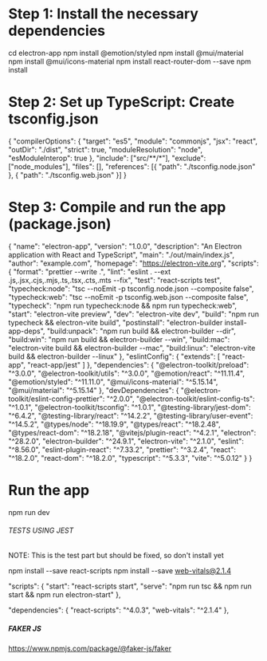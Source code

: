 # Step 1: Install the necessary dependencies

cd electron-app
npm install @emotion/styled
npm install @mui/material
npm install @mui/icons-material
npm install react-router-dom --save
npm install

# Step 2: Set up TypeScript: Create tsconfig.json

{
"compilerOptions": {
"target": "es5",
"module": "commonjs",
"jsx": "react",
"outDir": "./dist",
"strict": true,
"moduleResolution": "node",
"esModuleInterop": true
},
"include": ["src/**/*"],
"exclude": ["node_modules"],
"files": [],
"references": [{ "path": "./tsconfig.node.json" }, { "path": "./tsconfig.web.json" }]
}

# Step 3: Compile and run the app (package.json)

{
"name": "electron-app",
"version": "1.0.0",
"description": "An Electron application with React and TypeScript",
"main": "./out/main/index.js",
"author": "example.com",
"homepage": "https://electron-vite.org",
"scripts": {
"format": "prettier --write .",
"lint": "eslint . --ext .js,.jsx,.cjs,.mjs,.ts,.tsx,.cts,.mts --fix",
"test": "react-scripts test",
"typecheck:node": "tsc --noEmit -p tsconfig.node.json --composite false",
"typecheck:web": "tsc --noEmit -p tsconfig.web.json --composite false",
"typecheck": "npm run typecheck:node && npm run typecheck:web",
"start": "electron-vite preview",
"dev": "electron-vite dev",
"build": "npm run typecheck && electron-vite build",
"postinstall": "electron-builder install-app-deps",
"build:unpack": "npm run build && electron-builder --dir",
"build:win": "npm run build && electron-builder --win",
"build:mac": "electron-vite build && electron-builder --mac",
"build:linux": "electron-vite build && electron-builder --linux"
},
"eslintConfig": {
"extends": [
"react-app",
"react-app/jest"
]
},
"dependencies": {
"@electron-toolkit/preload": "^3.0.0",
"@electron-toolkit/utils": "^3.0.0",
"@emotion/react": "^11.11.4",
"@emotion/styled": "^11.11.0",
"@mui/icons-material": "^5.15.14",
"@mui/material": "^5.15.14"
},
"devDependencies": {
"@electron-toolkit/eslint-config-prettier": "^2.0.0",
"@electron-toolkit/eslint-config-ts": "^1.0.1",
"@electron-toolkit/tsconfig": "^1.0.1",
"@testing-library/jest-dom": "^6.4.2",
"@testing-library/react": "^14.2.2",
"@testing-library/user-event": "^14.5.2",
"@types/node": "^18.19.9",
"@types/react": "^18.2.48",
"@types/react-dom": "^18.2.18",
"@vitejs/plugin-react": "^4.2.1",
"electron": "^28.2.0",
"electron-builder": "^24.9.1",
"electron-vite": "^2.1.0",
"eslint": "^8.56.0",
"eslint-plugin-react": "^7.33.2",
"prettier": "^3.2.4",
"react": "^18.2.0",
"react-dom": "^18.2.0",
"typescript": "^5.3.3",
"vite": "^5.0.12"
}
}

# Run the app

npm run dev

###### TESTS USING JEST

NOTE: This is the test part but should be fixed, so don't install yet

npm install --save react-scripts
npm install --save web-vitals@2.1.4

"scripts": {
"start": "react-scripts start",
"serve": "npm run tsc && npm run start && npm run electron-start"
},

"dependencies": {
"react-scripts": "^4.0.3",
"web-vitals": "^2.1.4"
},

##### FAKER JS

https://www.npmjs.com/package/@faker-js/faker
